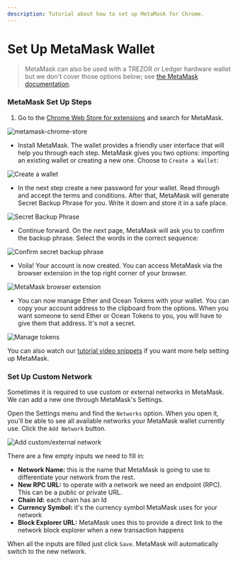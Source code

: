 ```yaml
---
description: Tutorial about how to set up MetaMask for Chrome.
---
```


# Set Up MetaMask Wallet



> MetaMask can also be used with a TREZOR or Ledger hardware wallet but we don't cover those options below; see [the MetaMask documentation](https://metamask.zendesk.com/hc/en-us/articles/360020394612-How-to-connect-a-Trezor-or-Ledger-Hardware-Wallet).

### MetaMask Set Up Steps

1. Go to the [Chrome Web Store for extensions](https://chrome.google.com/webstore/category/extensions) and search for MetaMask.

![metamask-chrome-store](../.gitbook/assets/wallet/metamask-chrome-extension.png)

* Install MetaMask. The wallet provides a friendly user interface that will help you through each step. MetaMask gives you two options: importing an existing wallet or creating a new one. Choose to `Create a Wallet`:

![Create a wallet](../.gitbook/assets/wallet/create-new-metamask-wallet.png)

* In the next step create a new password for your wallet. Read through and accept the terms and conditions. After that, MetaMask will generate Secret Backup Phrase for you. Write it down and store it in a safe place.

![Secret Backup Phrase](../.gitbook/assets/wallet/secret-backup-phrase.png)

* Continue forward. On the next page, MetaMask will ask you to confirm the backup phrase. Select the words in the correct sequence:

![Confirm secret backup phrase](../.gitbook/assets/wallet/confirm-backup-phrase.png)

* Voila! Your account is now created. You can access MetaMask via the browser extension in the top right corner of your browser.

![MetaMask browser extension](../.gitbook/assets/wallet/metamask-browser-extension.png)

* You can now manage Ether and Ocean Tokens with your wallet. You can copy your account address to the clipboard from the options. When you want someone to send Ether or Ocean Tokens to you, you will have to give them that address. It's not a secret.

![Manage tokens](../.gitbook/assets/wallet/manage-tokens.png)

You can also watch our [tutorial video snippets](https://www.youtube.com/playlist?list=PL\_dn0wVs9kWolBCbtHaFxsi408cumOeth) if you want more help setting up MetaMask.

### Set Up Custom Network

Sometimes it is required to use custom or external networks in MetaMask. We can add a new one through MetaMask's Settings.

Open the Settings menu and find the `Networks` option. When you open it, you'll be able to see all available networks your MetaMask wallet currently use. Click the `Add Network` button.

![Add custom/external network](../.gitbook/assets/wallet/metamask-add-network.png)

There are a few empty inputs we need to fill in:

* **Network Name:** this is the name that MetaMask is going to use to differentiate your network from the rest.
* **New RPC URL:** to operate with a network we need an endpoint (RPC). This can be a public or private URL.
* **Chain Id:** each chain has an Id
* **Currency Symbol:** it's the currency symbol MetaMask uses for your network
* **Block Explorer URL:** MetaMask uses this to provide a direct link to the network block explorer when a new transaction happens

When all the inputs are filled just click `Save`. MetaMask will automatically switch to the new network.
